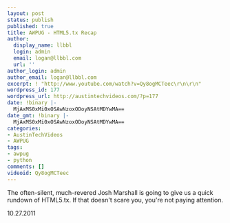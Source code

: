 ```yaml
---
layout: post
status: publish
published: true
title: AWPUG - HTML5.tx Recap
author:
  display_name: llbbl
  login: admin
  email: logan@llbbl.com
  url: ''
author_login: admin
author_email: logan@llbbl.com
excerpt: ! "http://www.youtube.com/watch?v=Qy8ogMCTeec\r\n\r\n"
wordpress_id: 177
wordpress_url: http://austintechvideos.com/?p=177
date: !binary |-
  MjAxMS0xMi0xOSAwNzoxODoyNSAtMDYwMA==
date_gmt: !binary |-
  MjAxMS0xMi0xOSAwNzoxODoyNSAtMDYwMA==
categories:
- AustinTechVideos
- AWPUG
tags:
- awpug
- python
comments: []
videoid: Qy8ogMCTeec
---
```

<p>The often-silent, much-revered Josh Marshall is going to give us a quick rundown of HTML5.tx. If that doesn't
scare you, you're not paying attention.</p>
<p>10.27.2011</p>
